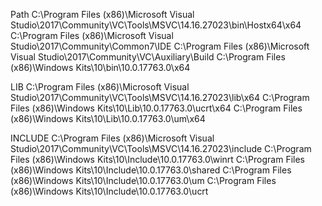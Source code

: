 Path
C:\Program Files (x86)\Microsoft Visual Studio\2017\Community\VC\Tools\MSVC\14.16.27023\bin\Hostx64\x64
C:\Program Files (x86)\Microsoft Visual Studio\2017\Community\Common7\IDE
C:\Program Files (x86)\Microsoft Visual Studio\2017\Community\VC\Auxiliary\Build
C:\Program Files (x86)\Windows Kits\10\bin\10.0.17763.0\x64

LIB
C:\Program Files (x86)\Microsoft Visual Studio\2017\Community\VC\Tools\MSVC\14.16.27023\lib\x64
C:\Program Files (x86)\Windows Kits\10\Lib\10.0.17763.0\ucrt\x64
C:\Program Files (x86)\Windows Kits\10\Lib\10.0.17763.0\um\x64

INCLUDE
C:\Program Files (x86)\Microsoft Visual Studio\2017\Community\VC\Tools\MSVC\14.16.27023\include
C:\Program Files (x86)\Windows Kits\10\Include\10.0.17763.0\winrt
C:\Program Files (x86)\Windows Kits\10\Include\10.0.17763.0\shared
C:\Program Files (x86)\Windows Kits\10\Include\10.0.17763.0\um
C:\Program Files (x86)\Windows Kits\10\Include\10.0.17763.0\ucrt